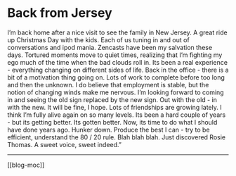 # Back from Jersey

I’m back home after a nice visit to see the family in New Jersey. A great ride up Christmas Day with the kids. Each of us tuning in and out of conversations and ipod mania. Zencasts have been my salvation these days. Tortured moments move to quiet times, realizing that I’m fighting my ego much of the time when the bad clouds roll in. Its been a real experience - everything changing on different sides of life. Back in the office - there is a bit of a motivation thing going on. Lots of work to complete before too long and then the unknown. I do believe that employment is stable, but the notion of changing winds make me nervous. I’m looking forward to coming in and seeing the old sign replaced by the new sign. Out with the old - in with the new. It will be fine, I hope. Lots of friendships are growing lately. I think I’m fully alive again on so many levels. Its been a hard couple of years - but its getting better. Its gotten better. Now, its time to do what I should have done years ago. Hunker down. Produce the best I can - try to be efficient, understand the 80 / 20 rule. Blah blah blah. Just discovered Rosie Thomas. A sweet voice, sweet indeed.”

---

[[blog-moc]]